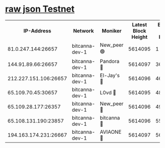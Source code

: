 [raw json Testnet](https://rpc-check.bcat.stavr.tech/bcat/rpc-bcat-result.json)
=


<table><tr><th>IP-Address</th><th>Network</th><th>Moniker</th><th>Latest Block Height</th><th>Earliest Block Height</th><th>Catching Up</th><th>Tx Index</th><th>Voting Power</th><th>Scan Time</th></tr><tr><td>81.0.247.144:26657</td><td>bitcanna-dev-1</td><td>New_peer 🟢</td><td>5614095</td><td>1</td><td>False</td><td>on</td><td>0</td><td>2023-12-21T20:02:04.434082997UTC</td></tr><tr><td>144.91.89.66:26657</td><td>bitcanna-dev-1</td><td>Pandora 🔴</td><td>5614097</td><td>3675711</td><td>False</td><td>on</td><td>2096387</td><td>2023-12-21T20:02:14.228683689UTC</td></tr><tr><td>212.227.151.106:26657</td><td>bitcanna-dev-1</td><td>El-Jay's 🔴</td><td>5614096</td><td>4670391</td><td>False</td><td>on</td><td>2218164</td><td>2023-12-21T20:02:11.190686536UTC</td></tr><tr><td>65.109.70.45:30657</td><td>bitcanna-dev-1</td><td>L0vd 🔴</td><td>5614095</td><td>4828155</td><td>False</td><td>on</td><td>7920</td><td>2023-12-21T20:02:04.786254783UTC</td></tr><tr><td>65.109.28.177:26357</td><td>bitcanna-dev-1</td><td>New_peer 🔴</td><td>5614096</td><td>4952911</td><td>False</td><td>on</td><td>2237067</td><td>2023-12-21T20:02:11.535353027UTC</td></tr><tr><td>65.108.131.190:23857</td><td>bitcanna-dev-1</td><td>bitcanna 🔴</td><td>5614096</td><td>5514096</td><td>False</td><td>off</td><td>82368</td><td>2023-12-21T20:02:11.906683148UTC</td></tr><tr><td>194.163.174.231:26667</td><td>bitcanna-dev-1</td><td>AVIAONE 🔴</td><td>5614097</td><td>5600891</td><td>False</td><td>on</td><td>1949865</td><td>2023-12-21T20:02:16.617757764UTC</td></tr></table>
